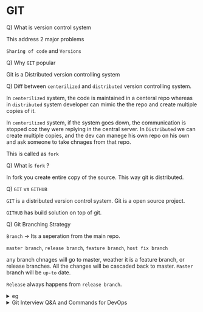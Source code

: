 # GIT

Q) What is version control system 

This address 2 major problems

`Sharing of code` and `Versions`


Q) Why `GIT` popular

Git is a Distributed version controlling system

Q) Diff between `centerilized` and `distributed` version controlling system.

In `centerilized` system, the code is maintained in a centeral repo whereas in `distributed` system developer can mimic the the repo and create multiple copies of it. 

In `centerilized` system, if the system goes down, the communication is stopped coz they were replying in the central server. In `Distributed` we can create multiple copies, and the dev can manege his own repo on his own and ask someone to take chnages from that repo.

This is called as `fork` 

Q) What is `fork` ?

In fork you create entire copy of the source. This way git is distributed.

Q) `GIT` vs `GITHUB`

`GIT` is a distributed version control system. Git is a open source project.

`GITHUB` has build solution on top of git. 

Q) Git Branching Strategy 

`Branch` -> Its a seperation from the main repo.

`master branch`, `release branch`, `feature branch`, `host fix branch`

any branch chnages will go to master, weather it is a feature branch, or release branches. All the changes will be cascaded back to master. `Master` branch will be `up-to` date.

`Release` always happens from `release branch`.

<details>
<summary>eg</summary>

![eg](https://imgur.com/nodAmfE.png) 

</details>

<details>
<summary>Git Interview Q&A and Commands for DevOps</summary>

```bash

git init # git repo is created

git add . # add file into tracking 

git  commit -m "message" # 

git push # 

git diff # changes that you have made 

git log # log all history of commits 

git reset --hard id

git reset --sort HEAD~1

git remote -v

git remote add repo-link

git branch new-branch-name # create new branch

git checkout branh-name # switching branches

git checkout -b branch-name # create branch and more to that branch

git branch -d branch-name # delete branch

git cherry-pick commid-id # picking the commints and adding to the current branch

git merge branch-name # merge branches

git rebase #


```

**merge vs rebase**

In "nuthsell" rebase mainatins commit flow control, means it will line up the commits where merge just merge the commits.


</details>

